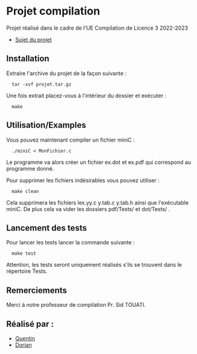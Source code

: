 
# Projet compilation

Projet réalisé dans le cadre de l'UE Compilation de Licence 3 2022-2023 
- [Sujet du projet](https://github.com/Doori4N/projet_compilation/blob/main/Projet-Compilation-2023.pdf)
## Installation

Extraire l'archive du projet de la façon suivante :

```
  tar -xvf projet.tar.gz
```
Une fois extrait placez-vous à l'intérieur du dossier et exécuter :

```
  make
```
## Utilisation/Examples

Vous pouvez maintenant compiler un fichier miniC :
```
  ./miniC < MonFichier.c
```
Le programme va alors créer un fichier ex.dot et ex.pdf qui correspond au programme donné.

Pour supprimer les fichiers indésirables vous pouvez utiliser :
```
  make clean
```
Cela supprimera les fichiers lex.yy.c y.tab.c y.tab.h ainsi que l'exécutable miniC.
De plus cela va vider les dossiers pdf/Tests/ et dot/Tests/ .

## Lancement des tests

Pour lancer les tests lancer la commande suivante :

```
  make test
```
Attention, les tests seront uniquement réalisés s'ils se trouvent dans le répertoire Tests.


## Remerciements
Merci à notre professeur de compilation Pr. Sid TOUATI.


## Réalisé par :

- [Quentin](https://github.com/Moustik06)
- [Dorian](https://github.com/Doori4N)



